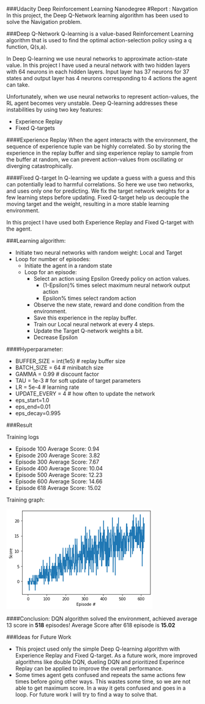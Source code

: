 ###Udacity Deep Reinforcement Learning Nanodegree
#Report : Navgation
In this project, the Deep Q-Network learning algorithm has been used to solve the Navigation problem.

###Deep Q-Network
Q-learning is a value-based Reinforcement Learning algorithm that is used to find the optimal action-selection policy using a q function, Q(s,a).

In Deep Q-learning we use neural networks to approximate action-state value. In this project I have used a neural network with two hidden layers with 64 neurons in each hidden layers. Input layer has 37 neurons for 37 states and output layer has 4 neurons corresponding to 4 actions the agent can take.

Unfortunately, when we use neural networks to represent action-values, the RL agent becomes very unstable.
Deep Q-learning addresses these instabilities by using two key features:
- Experience Replay
- Fixed Q-targets

####Experience Replay
When the agent interacts with the environment, the sequence of experience tuple van be highly correlated. So by storing the experience in the replay buffer and sing experience replay to sample from the buffer at random, we can prevent action-values from oscillating or diverging catastrophically.

####Fixed Q-target
In Q-learning we update a guess with a guess and this can potentially lead to harmful correlations. So here we use two networks, and uses only one for predicting. We fix the target network weights for a few learning steps before updating. Fixed Q-target help us decouple the moving target and the weight, resulting in a more stable learning environment.

In this project I have used both Experience Replay and Fixed Q-target with the agent.

###Learning algorithm:

- Initiate two neural networks with random weight: Local and Target
- Loop for number of episodes:
  - Initiate the agent in a random state
  - Loop for an episode:
    - Select an action using Epsilon Greedy policy on action values. 
      - (1-Epsilon)% times select maximum neural network output action
      - Epsilon% times select random action
    - Observe the new state, reward and done condition from the environment.
    - Save this experience in the replay buffer.
    - Train our Local neural network at every 4 steps.
    - Update the Target Q-network weights a bit.
    - Decrease Epsilon


####Hyperparameter:
- BUFFER_SIZE = int(1e5)  # replay buffer size
- BATCH_SIZE = 64         # minibatch size  
- GAMMA = 0.99            # discount factor
- TAU = 1e-3              # for soft update of target parameters
- LR = 5e-4               # learning rate 
- UPDATE_EVERY = 4        # how often to update the network
- eps_start=1.0
- eps_end=0.01
- eps_decay=0.995


###Result

Training logs
- Episode 100	Average Score: 0.94
- Episode 200	Average Score: 3.82
- Episode 300	Average Score: 7.67
- Episode 400	Average Score: 10.04
- Episode 500	Average Score: 12.23
- Episode 600	Average Score: 14.66
- Episode 618	Average Score: 15.02

Training graph:

![img.png](img.png "Score vs #Episodes")

####Conclusion: 
DQN algorithm solved the environment, achieved average 13 score in **518** episodes!	Average Score after 618 episode is **15.02**

###Ideas for Future Work
- This project used only the simple Deep Q-learning algorithm with Experience Replay and Fixed Q-target.
As a future work, more improved algorithms like double DQN, dueling DQN and prioritized Experince Replay can be applied to improve the overall performance.
- Some times agent gets confused and repeats the same actions few times before going other ways. This wastes some time, so we are not able to get maximum score. In a way it gets confused and goes in a loop. For future work I will try to find a way to solve that. 